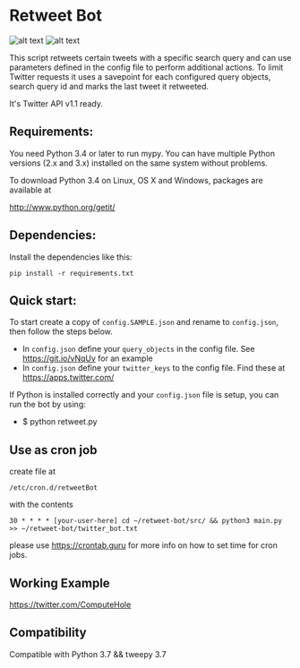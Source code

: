 Retweet Bot
==================

![alt text](https://img.shields.io/badge/python-3.7-green.svg "Python3.7") ![alt text](https://img.shields.io/badge/tweepy-3.7-green.svg "tweepy3.7")

This script retweets certain tweets with a specific search query and can use parameters defined in the config file to perform additional actions. To limit Twitter requests it uses a savepoint for each configured query objects, search query id and marks the last tweet it retweeted. 

It's Twitter API v1.1 ready.

Requirements:
-------------
You need Python 3.4 or later to run mypy. You can have multiple Python versions (2.x and 3.x) installed on the same system without problems.

To download Python 3.4 on Linux, OS X and Windows, packages are available at

  http://www.python.org/getit/

Dependencies:
-------------
Install the dependencies like this:

   ```pip install -r requirements.txt```

Quick start:
-------------

To start create a copy of ```config.SAMPLE.json``` and rename to ```config.json```, then follow the steps below.
* In ```config.json``` define your ```query_objects``` in the config file. See https://git.io/vNqUv for an example
* In ```config.json``` define your ```twitter_keys``` to the config file. Find these at https://apps.twitter.com/

If Python is installed correctly and your ```config.json``` file is setup, you can run the bot by using: 
* $ python retweet.py


Use as cron job
---------------

create file at 

```/etc/cron.d/retweetBot```

with the contents

```
30 * * * * [your-user-here] cd ~/retweet-bot/src/ && python3 main.py >> ~/retweet-bot/twitter_bot.txt
```

please use https://crontab.guru for more info on how to set time for cron jobs.

Working Example
---------------
https://twitter.com/ComputeHole

Compatibility
-------------

Compatible with Python 3.7 && tweepy 3.7
